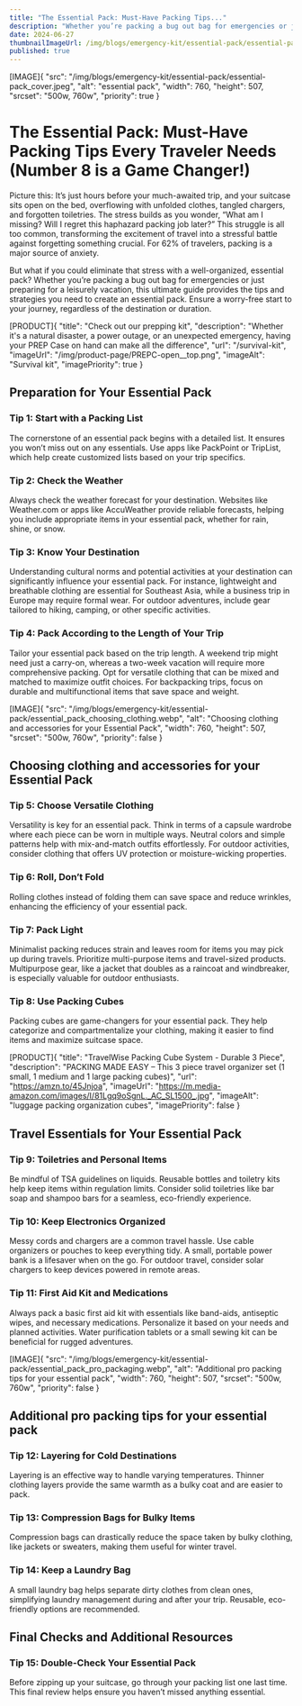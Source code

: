 ```yaml
---
title: "The Essential Pack: Must-Have Packing Tips..."
description: "Whether you’re packing a bug out bag for emergencies or just preparing for a leisurely vacation, this ultimate guide provides the tips and strategies you need to create an essential pack."
date: 2024-06-27
thumbnailImageUrl: /img/blogs/emergency-kit/essential-pack/essential-pack_cover.jpeg
published: true
---
```


[IMAGE]{ "src": "/img/blogs/emergency-kit/essential-pack/essential-pack_cover.jpeg", "alt": "essential pack", "width": 760, "height": 507, "srcset": "500w, 760w", "priority": true }

# The Essential Pack: Must-Have Packing Tips Every Traveler Needs (Number 8 is a Game Changer!)

Picture this: It’s just hours before your much-awaited trip, and your suitcase sits open on the bed, overflowing with unfolded clothes, tangled chargers, and forgotten toiletries. The stress builds as you wonder, “What am I missing? Will I regret this haphazard packing job later?” This struggle is all too common, transforming the excitement of travel into a stressful battle against forgetting something crucial. For 62% of travelers, packing is a major source of anxiety.

But what if you could eliminate that stress with a well-organized, essential pack? Whether you’re packing a bug out bag for emergencies or just preparing for a leisurely vacation, this ultimate guide provides the tips and strategies you need to create an essential pack. Ensure a worry-free start to your journey, regardless of the destination or duration.

[PRODUCT]{ "title": "Check out our prepping kit", "description": "Whether it's a natural disaster, a power outage, or an unexpected emergency, having your PREP Case on hand can make all the difference", "url": "/survival-kit", "imageUrl": "/img/product-page/PREPC-open__top.png", "imageAlt": "Survival kit", "imagePriority": true }
## Preparation for Your Essential Pack

### Tip 1: Start with a Packing List

The cornerstone of an essential pack begins with a detailed list. It ensures you won’t miss out on any essentials. Use apps like PackPoint or TripList, which help create customized lists based on your trip specifics.

### Tip 2: Check the Weather

Always check the weather forecast for your destination. Websites like Weather.com or apps like AccuWeather provide reliable forecasts, helping you include appropriate items in your essential pack, whether for rain, shine, or snow.

### Tip 3: Know Your Destination

Understanding cultural norms and potential activities at your destination can significantly influence your essential pack. For instance, lightweight and breathable clothing are essential for Southeast Asia, while a business trip in Europe may require formal wear. For outdoor adventures, include gear tailored to hiking, camping, or other specific activities.

### Tip 4: Pack According to the Length of Your Trip

Tailor your essential pack based on the trip length. A weekend trip might need just a carry-on, whereas a two-week vacation will require more comprehensive packing. Opt for versatile clothing that can be mixed and matched to maximize outfit choices. For backpacking trips, focus on durable and multifunctional items that save space and weight.

[IMAGE]{ "src": "/img/blogs/emergency-kit/essential-pack/essential_pack_choosing_clothing.webp", "alt": "Choosing clothing and accessories for your Essential Pack", "width": 760, "height": 507, "srcset": "500w, 760w", "priority": false }
## Choosing clothing and accessories for your Essential Pack

### Tip 5: Choose Versatile Clothing

Versatility is key for an essential pack. Think in terms of a capsule wardrobe where each piece can be worn in multiple ways. Neutral colors and simple patterns help with mix-and-match outfits effortlessly. For outdoor activities, consider clothing that offers UV protection or moisture-wicking properties.

### Tip 6: Roll, Don’t Fold

Rolling clothes instead of folding them can save space and reduce wrinkles, enhancing the efficiency of your essential pack.

### Tip 7: Pack Light

Minimalist packing reduces strain and leaves room for items you may pick up during travels. Prioritize multi-purpose items and travel-sized products. Multipurpose gear, like a jacket that doubles as a raincoat and windbreaker, is especially valuable for outdoor enthusiasts.

### Tip 8: Use Packing Cubes

Packing cubes are game-changers for your essential pack. They help categorize and compartmentalize your clothing, making it easier to find items and maximize suitcase space.

[PRODUCT]{ "title": "TravelWise Packing Cube System - Durable 3 Piece", "description": "PACKING MADE EASY – This 3 piece travel organizer set (1 small, 1 medium and 1 large packing cubes)", "url": "https://amzn.to/45Jnjoa", "imageUrl": "https://m.media-amazon.com/images/I/81Lgq9oSgnL._AC_SL1500_.jpg", "imageAlt": "luggage packing organization cubes", "imagePriority": false }
## Travel Essentials for Your Essential Pack

### Tip 9: Toiletries and Personal Items

Be mindful of TSA guidelines on liquids. Reusable bottles and toiletry kits help keep items within regulation limits. Consider solid toiletries like bar soap and shampoo bars for a seamless, eco-friendly experience.

### Tip 10: Keep Electronics Organized

Messy cords and chargers are a common travel hassle. Use cable organizers or pouches to keep everything tidy. A small, portable power bank is a lifesaver when on the go. For outdoor travel, consider solar chargers to keep devices powered in remote areas.

### Tip 11: First Aid Kit and Medications

Always pack a basic first aid kit with essentials like band-aids, antiseptic wipes, and necessary medications. Personalize it based on your needs and planned activities. Water purification tablets or a small sewing kit can be beneficial for rugged adventures.

[IMAGE]{ "src": "/img/blogs/emergency-kit/essential-pack/essential_pack_pro_packaging.webp", "alt": "Additional pro packing tips for your essential pack", "width": 760, "height": 507, "srcset": "500w, 760w", "priority": false }
## Additional pro packing tips for your essential pack

### Tip 12: Layering for Cold Destinations

Layering is an effective way to handle varying temperatures. Thinner clothing layers provide the same warmth as a bulky coat and are easier to pack.

### Tip 13: Compression Bags for Bulky Items

Compression bags can drastically reduce the space taken by bulky clothing, like jackets or sweaters, making them useful for winter travel.

### Tip 14: Keep a Laundry Bag

A small laundry bag helps separate dirty clothes from clean ones, simplifying laundry management during and after your trip. Reusable, eco-friendly options are recommended.

## Final Checks and Additional Resources

### Tip 15: Double-Check Your Essential Pack

Before zipping up your suitcase, go through your packing list one last time. This final review helps ensure you haven’t missed anything essential.

